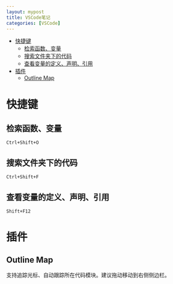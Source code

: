 ```yaml
---
layout: mypost
title: VSCode笔记
categories: [VSCode]
---
```


- [快捷键](#快捷键)
  - [检索函数、变量](#检索函数变量)
  - [搜索文件夹下的代码](#搜索文件夹下的代码)
  - [查看变量的定义、声明、引用](#查看变量的定义声明引用)
- [插件](#插件)
  - [Outline Map](#outline-map)

# 快捷键

## 检索函数、变量

```
Ctrl+Shift+O
```

## 搜索文件夹下的代码

```
Ctrl+Shift+F
```



## 查看变量的定义、声明、引用

```
Shift+F12
```

# 插件

## Outline Map

支持追踪光标、自动跟踪所在代码模块。建议拖动移动到右侧侧边栏。